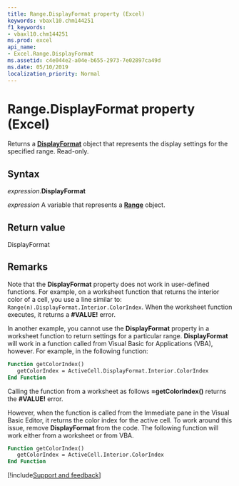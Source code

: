 ```yaml
---
title: Range.DisplayFormat property (Excel)
keywords: vbaxl10.chm144251
f1_keywords:
- vbaxl10.chm144251
ms.prod: excel
api_name:
- Excel.Range.DisplayFormat
ms.assetid: c4e044e2-a04e-b655-2973-7e02897ca49d
ms.date: 05/10/2019
localization_priority: Normal
---
```



# Range.DisplayFormat property (Excel)

Returns a **[DisplayFormat](Excel.DisplayFormat.md)** object that represents the display settings for the specified range. Read-only.


## Syntax

_expression_.**DisplayFormat**

_expression_ A variable that represents a **[Range](excel.range(object).md)** object.


## Return value

DisplayFormat


## Remarks

Note that the **DisplayFormat** property does not work in user-defined functions. For example, on a worksheet function that returns the interior color of a cell, you use a line similar to: `Range(n).DisplayFormat.Interior.ColorIndex`. When the worksheet function executes, it returns a **#VALUE!** error.

In another example, you cannot use the **DisplayFormat** property in a worksheet function to return settings for a particular range. **DisplayFormat** will work in a function called from Visual Basic for Applications (VBA), however. For example, in the following function:

```vb
Function getColorIndex()
   getColorIndex = ActiveCell.DisplayFormat.Interior.ColorIndex
End Function
```

Calling the function from a worksheet as follows **=getColorIndex()** returns the **#VALUE!** error.

However, when the function is called from the Immediate pane in the Visual Basic Editor, it returns the color index for the active cell. To work around this issue, remove **DisplayFormat** from the code. The following function will work either from a worksheet or from VBA.

```vb
Function getColorIndex()
   getColorIndex = ActiveCell.Interior.ColorIndex
End Function
```



[!include[Support and feedback](~/includes/feedback-boilerplate.md)]
